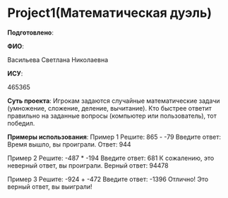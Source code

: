 # Project1(Математическая дуэль)

__Подготовлено__:

**ФИО**:

Васильева Светлана Николаевна

**ИСУ**:

465365

**Суть проекта**: Игрокам задаются случайные математические задачи (умножение, сложение, деление, вычитание). Кто быстрее ответит правильно на заданные вопросы (компьютер или пользователь), тот победил.

**Примеры использования**: 
Пример 1
Решите: 865 - -79
Введите ответ: 
Время вышло, вы проиграли. Ответ: 944

Пример 2
Решите: -487 * -194
Введите ответ: 681
К сожалению, это неверный ответ, вы проиграли. Верный ответ: 94478

Пример 3
Решите: -924 + -472
Введите ответ: -1396
Отлично! Это верный ответ, вы выиграли!
